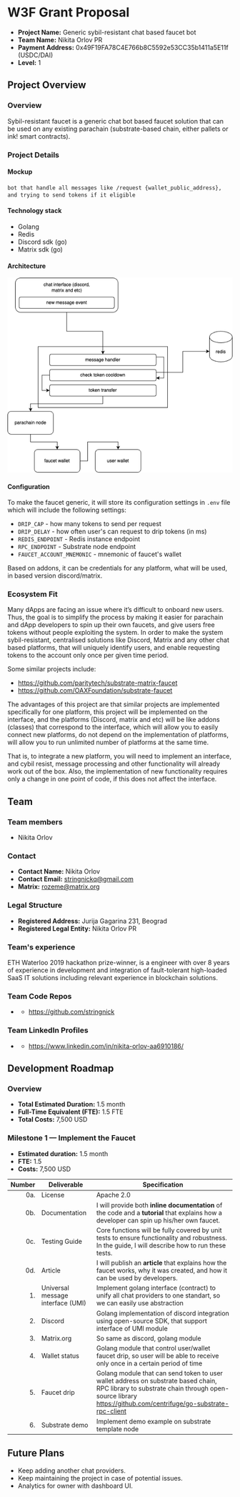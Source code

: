 # W3F Grant Proposal

- **Project Name:** Generic sybil-resistant chat based faucet bot
- **Team Name:** Nikita Orlov PR
- **Payment Address:** 0x49F19FA78C4E766b8C5592e53CC35b1411a5E11f (USDC/DAI)
- **Level:** 1

## Project Overview

### Overview

Sybil-resistant faucet is a generic chat bot based faucet solution that can be used on any existing parachain (substrate-based chain, either pallets or ink! smart contracts). 

### Project Details

#### Mockup

    bot that handle all messages like /request {wallet_public_address}, and trying to send tokens if it eligible

#### Technology stack

- Golang
- Redis
- Discord sdk (go)
- Matrix sdk (go)

#### Architecture

![architecture](https://raw.githubusercontent.com/StringNick/sybil-resistant-chat-bot-substrate-faucet/main/arch.png)

#### Configuration

To make the faucet generic, it will store its configuration settings in `.env` file which will include the following settings:

- `DRIP_CAP` - how many tokens to send per request
- `DRIP_DELAY` - how often user's can request to drip tokens (in ms)
- `REDIS_ENDPOINT` - Redis instance endpoint
- `RPC_ENDPOINT` - Substrate node endpoint
- `FAUCET_ACCOUNT_MNEMONIC` - mnemonic of faucet's wallet

Based on addons, it can be credentials for any platform, what will be used, in based version discord/matrix.

### Ecosystem Fit

Many dApps are facing an issue where it’s difficult to onboard new users. Thus, the goal is to simplify the process by making it easier for parachain and dApp developers to spin up their own faucets, and give users free tokens without people exploiting the system. In order to make the system sybil-resistant, centralised solutions like Discord, Matrix and any other chat based platforms, that will uniquely identify users, and enable requesting tokens to the account only once per given time period.

Some similar projects include:
- https://github.com/paritytech/substrate-matrix-faucet
- https://github.com/OAXFoundation/substrate-faucet

The advantages of this project are that similar projects are implemented specifically for one platform, this project will be implemented on the interface, and the platforms (Discord, matrix and etc) will be like addons (classes) that correspond to the interface, which will allow you to easily connect new platforms, do not depend on the implementation of platforms, will allow you to run unlimited number of platforms at the same time.

That is, to integrate a new platform, you will need to implement an interface, and cybil resist, message processing and other functionality will already work out of the box. Also, the implementation of new functionality requires only a change in one point of code, if this does not affect the interface.

## Team

### Team members

- Nikita Orlov 

### Contact

- **Contact Name:** Nikita Orlov
- **Contact Email:** stringnickq@gmail.com
- **Matrix:** rozeme@matrix.org

### Legal Structure

- **Registered Address:** Jurija Gagarina 231, Beograd
- **Registered Legal Entity:** Nikita Orlov PR

### Team's experience

ETH Waterloo 2019 hackathon prize-winner, is a engineer with over 8 years of experience in development and integration of fault-tolerant high-loaded SaaS IT solutions including relevant experience in blockchain solutions.

### Team Code Repos

- * https://github.com/stringnick

### Team LinkedIn Profiles

- * https://www.linkedin.com/in/nikita-orlov-aa6910186/

## Development Roadmap

### Overview

- **Total Estimated Duration:** 1.5 month
- **Full-Time Equivalent (FTE):**  1.5 FTE
- **Total Costs:** 7,500 USD

### Milestone 1 — Implement the Faucet

- **Estimated duration:** 1.5 month
- **FTE:** 1.5
- **Costs:** 7,500 USD

| Number | Deliverable                       | Specification                                                                                                                                                                                       |
| -----: | --------------------------------- | --------------------------------------------------------------------------------------------------------------------------------------------------------------------------------------------------- |
|    0a. | License                           | Apache 2.0                                                                                                                                                                                          |
|    0b. | Documentation                     | I will provide both **inline documentation** of the code and a **tutorial** that explains how a developer can spin up his/her own faucet.                                                           |
|    0c. | Testing Guide                     | Core functions will be fully covered by unit tests to ensure functionality and robustness. In the guide, I will describe how to run these tests.                                                    |
|    0d. | Article                           | I will publish an **article** that explains how the faucet works, why it was created, and how it can be used by developers.                                                                         |
|     1. | Universal message interface (UMI) | Implement golang interface (contract) to unify all chat providers to one standart, so we can easily use abstraction                                                                                 |
|     2. | Discord                           | Golang implementation of discord integration using open-source SDK, that support interface of UMI module                                                                                            |
|     3. | Matrix.org                        | So same as discord, golang module                                                                                                                                                                   |
|     4. | Wallet status                     | Golang module that control user/wallet faucet drip, so user will be able to receive only once in a certain period of time                                                                           |
|     5. | Faucet drip                       | Golang module that can send token to user wallet address on substrate based chain, RPC library to substrate chain through open-source library https://github.com/centrifuge/go-substrate-rpc-client |
|     6. | Substrate demo                    | Implement demo example on substrate template node                                                                                                                                                   |

## Future Plans

- Keep adding another chat providers.
- Keep maintaining the project in case of potential issues.
- Analytics for owner with dashboard UI.
